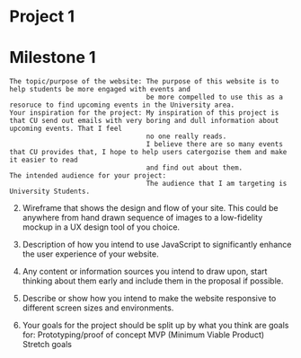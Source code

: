 # Project 1 

# Milestone 1 

<!-- 1. Overall description of the project: -->
    The topic/purpose of the website: The purpose of this website is to help students be more engaged with events and 
                                      be more compelled to use this as a resoruce to find upcoming events in the University area. 
    Your inspiration for the project: My inspiration of this project is that CU send out emails with very boring and dull information about upcoming events. That I feel
                                      no one really reads. 
                                      I believe there are so many events that CU provides that, I hope to help users catergozise them and make it easier to read
                                      and find out about them.
    The intended audience for your project: 
                                      The audience that I am targeting is University Students.

2. Wireframe that shows the design and flow of your site. This could be anywhere from hand drawn sequence of images to
a low-fidelity mockup in a UX design tool of you choice.

          

3. Description of how you intend to use JavaScript to significantly enhance the user experience of your website.

4. Any content or information sources you intend to draw upon, start thinking about them early and include them in the proposal if possible.

5. Describe or show how you intend to make the website responsive to different screen sizes and environments.

6. Your goals for the project should be split up by what you think are goals for:
    Prototyping/proof of concept
    MVP (Minimum Viable Product)
    Stretch goals
